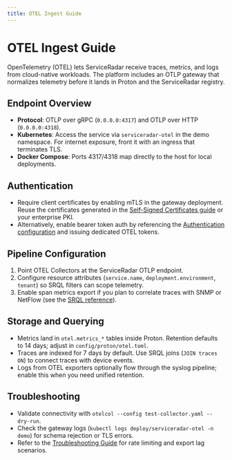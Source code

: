 ```yaml
---
title: OTEL Ingest Guide
---
```


# OTEL Ingest Guide

OpenTelemetry (OTEL) lets ServiceRadar receive traces, metrics, and logs from cloud-native workloads. The platform includes an OTLP gateway that normalizes telemetry before it lands in Proton and the ServiceRadar registry.

## Endpoint Overview

- **Protocol**: OTLP over gRPC (`0.0.0.0:4317`) and OTLP over HTTP (`0.0.0.0:4318`).
- **Kubernetes**: Access the service via `serviceradar-otel` in the demo namespace. For internet exposure, front it with an ingress that terminates TLS.
- **Docker Compose**: Ports 4317/4318 map directly to the host for local deployments.

## Authentication

- Require client certificates by enabling mTLS in the gateway deployment. Reuse the certificates generated in the [Self-Signed Certificates guide](./self-signed.md) or your enterprise PKI.
- Alternatively, enable bearer token auth by referencing the [Authentication configuration](./auth-configuration.md) and issuing dedicated OTEL tokens.

## Pipeline Configuration

1. Point OTEL Collectors at the ServiceRadar OTLP endpoint.
2. Configure resource attributes (`service.name`, `deployment.environment`, `tenant`) so SRQL filters can scope telemetry.
3. Enable span metrics export if you plan to correlate traces with SNMP or NetFlow (see the [SRQL reference](./srql-language-reference.md)).

## Storage and Querying

- Metrics land in `otel.metrics_*` tables inside Proton. Retention defaults to 14 days; adjust in `config/proton/otel.toml`.
- Traces are indexed for 7 days by default. Use SRQL joins (`JOIN traces ON`) to connect traces with device events.
- Logs from OTEL exporters optionally flow through the syslog pipeline; enable this when you need unified retention.

## Troubleshooting

- Validate connectivity with `otelcol --config test-collector.yaml --dry-run`.
- Check the gateway logs (`kubectl logs deploy/serviceradar-otel -n demo`) for schema rejection or TLS errors.
- Refer to the [Troubleshooting Guide](./troubleshooting-guide.md#otel) for rate limiting and export lag scenarios.
